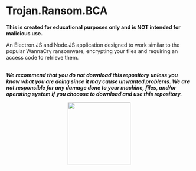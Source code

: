 # Trojan.Ransom.BCA

**This is created for educational purposes only and is NOT intended for malicious use.**
&nbsp; 

An Electron.JS and Node.JS application designed to work similar to the popular WannaCry ransomware, encrypting your files and requiring an access code to retrieve them.  
&nbsp; 

***We recommend that you do not download this repository unless you know what you are doing since it may cause unwanted problems.  We are not responsible for any damage done to your machine, files, and/or operating system if you chooose to download and use this repository.***

<p align="center">
  <img width="170" height="170" src="https://encrypted-tbn0.gstatic.com/images?q=tbn:ANd9GcS4tT3aaJdno4Dia321h6JKNcFedu9orPYSy9O0Gq6NERpWlVI-">
</p>
